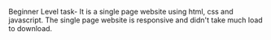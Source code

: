 Beginner Level task-
It is a single page website using html, css and javascript.
The single page website is responsive and didn't take much load to download.
